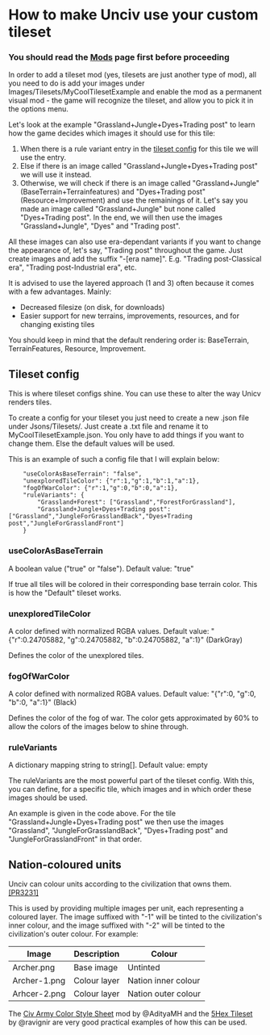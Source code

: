 # How to make Unciv use your custom tileset

### You should read the [Mods](Mods.md) page first before proceeding

In order to add a tileset mod (yes, tilesets are just another type of mod), all you need to do is add your images under Images/Tilesets/MyCoolTilesetExample and enable the mod as a permanent visual mod - the game will recognize the tileset, and allow you to pick it in the options menu.

Let's look at the example "Grassland+Jungle+Dyes+Trading post" to learn how the game decides which images it should use for this tile:

1. When there is a rule variant entry in the [tileset config](#tileset-config) for this tile we will use the entry. 
2. Else if there is an image called "Grassland+Jungle+Dyes+Trading post" we will use it instead.
3. Otherwise, we will check if there is an image called "Grassland+Jungle" (BaseTerrain+Terrainfeatures) and "Dyes+Trading post" (Resource+Improvement) and use the remainings of it. Let's say you made an image called "Grassland+Jungle" but none called "Dyes+Trading post". In the end, we will then use the images "Grassland+Jungle", "Dyes" and "Trading post".

All these images can also use era-dependant variants if you want to change the appearance of, let's say, "Trading post" throughout the game. Just create images and add the suffix "-[era name]".
E.g. "Trading post-Classical era", "Trading post-Industrial era", etc.

It is advised to use the layered approach (1 and 3) often because it comes with a few advantages. Mainly:
- Decreased filesize (on disk, for downloads) 
- Easier support for new terrains, improvements, resources, and for changing existing tiles

You should keep in mind that the default rendering order is: 
BaseTerrain, TerrainFeatures, Resource, Improvement.

## Tileset config
This is where tileset configs shine.
You can use these to alter the way Unicv renders tiles. 

To create a config for your tileset you just need to create a new .json file under Jsons/Tilesets/. Just create a .txt file and rename it to MyCoolTilesetExample.json. You only have to add things if you want to change them. Else the default values will be used.

This is an example of such a config file that I will explain below:
```
    "useColorAsBaseTerrain": "false",
    "unexploredTileColor": {"r":1,"g":1,"b":1,"a":1},
    "fogOfWarColor": {"r":1,"g":0,"b":0,"a":1},
    "ruleVariants": {
        "Grassland+Forest": ["Grassland","ForestForGrassland"],
        "Grassland+Jungle+Dyes+Trading post": ["Grassland","JungleForGrasslandBack","Dyes+Trading post","JungleForGrasslandFront"]
    }
```

### useColorAsBaseTerrain
A boolean value ("true" or "false"). Default value: "true"

If true all tiles will be colored in their corresponding base terrain color. This is how the "Default" tileset works.

### unexploredTileColor
A color defined with normalized RGBA values. Default value: "{"r":0.24705882, "g":0.24705882, "b":0.24705882, "a":1}" (DarkGray)

Defines the color of the unexplored tiles.

### fogOfWarColor
A color defined with normalized RGBA values. Default value: "{"r":0, "g":0, "b":0, "a":1}" (Black)

Defines the color of the fog of war. The color gets approximated by 60% to allow the colors of the images below to shine through.

### ruleVariants
A dictionary mapping string to string[]. Default value: empty

The ruleVariants are the most powerful part of the tileset config.
With this, you can define, for a specific tile, which images and in which order these images should be used. 

An example is given in the code above. For the tile "Grassland+Jungle+Dyes+Trading post" we then use the images "Grassland", "JungleForGrasslandBack", "Dyes+Trading post" and "JungleForGrasslandFront" in that order.

## Nation-coloured units

Unciv can colour units according to the civilization that owns them. [[PR3231]](https://github.com/yairm210/Unciv/pull/3231)

This is used by providing multiple images per unit, each representing a coloured layer. The image suffixed with "-1" will be tinted to the civilization's inner colour, and the image suffixed with "-2" will be tinted to the civilization's outer colour. For example:

| Image| Description|Colour|
| ---- | ---------- | ---- |
| Archer.png | Base image | Untinted |
| Archer-1.png | Colour layer | Nation inner colour |
| Arhcer-2.png | Colour layer | Nation outer colour |

The [Civ Army Color Style Sheet](https://github.com/AdityaMH/Civ-Army-Color-Style-Sheet/tree/main/Images/TileSets/FantasyHex/Units) mod by @AdityaMH and the [5Hex Tileset](https://github.com/ravignir/5Hex-Tileset/tree/master/Images/TileSets/5Hex/Units) by @ravignir are very good practical examples of how this can be used.


